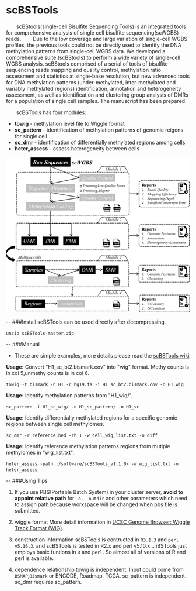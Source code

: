 # scBSTools
&emsp;&emsp;scBStools(single-cell Bisulfite Sequencing Tools) is an integrated tools for comprehensive analysis of single cell bisulfite sequencing(scWGBS) reads.
&emsp;&emsp;Due to the low coverage and large variation of single-cell WGBS profiles, the previous tools could not be directly used to identify the DNA methylation patterns from single-cell WGBS data. We developed a comprehensive suite (scBStools) to perform a wide variety of single-cell WGBS analysis. scBStools comprised of a serial of tools of bisulfite sequencing reads mapping and quality control, methylation ratio assessment and statistics at single-base resolution, but new advanced tools for DNA methylation patterns (under-methylated, inter-methylated and variably methylated regions) identification, annotation and heterogeneity assessment, as well as identification and clustering group analysis of DMRs for a population of single cell samples. The manuscript has been prepared.

&emsp;&emsp;scBSTools has four modules:
* **towig** - methylation level file to Wiggle format
* **sc_pattern** - identification of methylation patterns  of genomic reigons for single cell
* **sc_dmr** - identification of differentially methylated regions among cells
* **heter_assess** - assess heterogeneity between cells

![workflow](https://github.com/methylation/scBSTools/blob/master/imgs/scBSTools.png "foo")

--
###Install
scBSTools can be used directly after decompressing. 
```
unzip scBSTools-master.zip
```

--
###Manual

* These are simple examples, more details please read the [scBSTools wiki]()

__Usage:__ Convert "H1_sc_bt2.bismark.cov" into "wig" format. Methy counts is in col 5,unmethy counts is in col 6.
```shell
towig -t bismark -n H1 -r hg19.fa -i H1_sc_bt2.bismark.cov -o H1_wig
```
__Usage:__ Identify methylation patterns from "H1_wig/".
```shell
sc_pattern -i H1_sc_wig/ -o H1_sc_pattern/ -n H1_sc
```

__Usage:__ Identify differentially methylated regions for a specific genomic regions between single cell methylomes.
```shell
sc_dmr -r reference.bed -rh 1 -w cell_wig_list.txt -o diff
```
__Usage:__ Identify reference methylation patterns regions from mutiple methylomes in "wig_list.txt".
```shell
heter_assess -path ./software/scBSTools_v1.1.0/ -w wig_list.txt -o heter_assess
```
--
###Using Tips

1. If you use PBS(Portable Batch System) in your cluster server, **avoid to appoint relative path** for `-o,--outdir` and other parameters which need to assign path because workspace will be changed when pbs file is submitted. 

2. wiggle format
More detail information in [UCSC Genome Browser: Wiggle Track Format (WIG)](http://genome.ucsc.edu/goldenPath/help/wiggle.html).

3. construction information
scBSTools is contructed in `R3.1.3` and `perl v5.16.3`. 
and scBSTools is tested in R2.x and perl v5.10.x... 
iBSTools just employs basic funtions in `R` and `perl`. So almost all of versions of R and perl is available.

4. dependence relationship
towig is independent. Input could come from `BSMAP`,`Bismark` or ENCODE, Roadmap, TCGA.
sc_pattern is independent. 
sc_dmr requires sc_pattern. 
